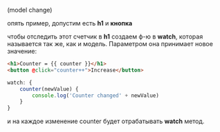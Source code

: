(model change)

опять пример, допустим есть **h1** и **кнопка**

чтобы отследить этот счетчик в **h1** создаем ф-ю в **watch**, которая называется так же, как и модель. Параметром она принимает новое значение:

```html
<h1>Counter = {{ counter }}</h1>
<button @click="counter++">Increase</button>
```
```js
watch: {
	counter(newValue) {
		console.log('Counter changed' + newValue) 
	}
}
```

и на каждое изменение counter будет отрабатывать **watch** метод. 